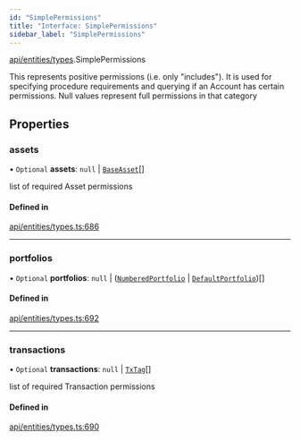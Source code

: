 ```yaml
---
id: "SimplePermissions"
title: "Interface: SimplePermissions"
sidebar_label: "SimplePermissions"
---
```


[api/entities/types](../../../../../modules/API/Entities/Types/Types.md).SimplePermissions

This represents positive permissions (i.e. only "includes"). It is used
  for specifying procedure requirements and querying if an Account has certain
  permissions. Null values represent full permissions in that category

## Properties

### assets

• `Optional` **assets**: ``null`` \| [`BaseAsset`](../../../../../classes/API/Entities/Asset/Base/BaseAsset/BaseAsset.md)[]

list of required Asset permissions

#### Defined in

[api/entities/types.ts:686](https://github.com/PolymeshAssociation/polymesh-sdk/blob/f8a937f04/src/api/entities/types.ts#L686)

___

### portfolios

• `Optional` **portfolios**: ``null`` \| ([`NumberedPortfolio`](../../../../../classes/API/Entities/NumberedPortfolio/NumberedPortfolio.md) \| [`DefaultPortfolio`](../../../../../classes/API/Entities/DefaultPortfolio/DefaultPortfolio.md))[]

#### Defined in

[api/entities/types.ts:692](https://github.com/PolymeshAssociation/polymesh-sdk/blob/f8a937f04/src/api/entities/types.ts#L692)

___

### transactions

• `Optional` **transactions**: ``null`` \| [`TxTag`](../../../../../modules/Generated/Types/Types.md#txtag)[]

list of required Transaction permissions

#### Defined in

[api/entities/types.ts:690](https://github.com/PolymeshAssociation/polymesh-sdk/blob/f8a937f04/src/api/entities/types.ts#L690)
